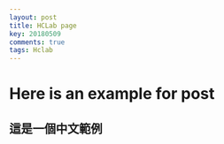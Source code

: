 ```yaml
---
layout: post
title: HCLab page
key: 20180509
comments: true
tags: Hclab
---
```



# Here is an example for post

## 這是一個中文範例
